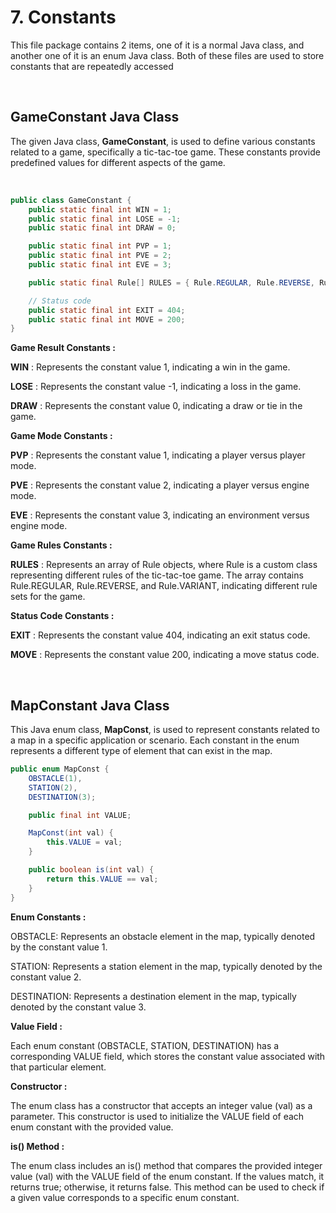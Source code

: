 # **7. Constants**

This file package contains 2 items, one of it is a normal Java class, and another one of it is an enum Java class. Both of these files are used to store constants that are repeatedly accessed

<br>

## **GameConstant Java Class**

The given Java class, **GameConstant**, is used to define various constants related to a game, specifically a tic-tac-toe game. These constants provide predefined values for different aspects of the game.

<br>

```java
public class GameConstant {
    public static final int WIN = 1;
    public static final int LOSE = -1;
    public static final int DRAW = 0;

    public static final int PVP = 1;
    public static final int PVE = 2;
    public static final int EVE = 3;

    public static final Rule[] RULES = { Rule.REGULAR, Rule.REVERSE, Rule.VARIANT};

    // Status code
    public static final int EXIT = 404;
    public static final int MOVE = 200;
}
```

**Game Result Constants :**

**WIN** : Represents the constant value 1, indicating a win in the game.

**LOSE** : Represents the constant value -1, indicating a loss in the game.

**DRAW** : Represents the constant value 0, indicating a draw or tie in the game.

**Game Mode Constants :**

**PVP** : Represents the constant value 1, indicating a player versus player mode.

**PVE** : Represents the constant value 2, indicating a player versus engine mode.

**EVE** : Represents the constant value 3, indicating an environment versus engine mode.

**Game Rules Constants :**

**RULES** : Represents an array of Rule objects, where Rule is a custom class representing different rules of the tic-tac-toe game. The array contains Rule.REGULAR, Rule.REVERSE, and Rule.VARIANT, indicating different rule sets for the game.

**Status Code Constants :**

**EXIT** : Represents the constant value 404, indicating an exit status code.

**MOVE** : Represents the constant value 200, indicating a move status code.

<br>

## **MapConstant Java Class**

This Java enum class, **MapConst**, is used to represent constants related to a map in a specific application or scenario. Each constant in the enum represents a different type of element that can exist in the map.

```java
public enum MapConst {
    OBSTACLE(1),
    STATION(2),
    DESTINATION(3);

    public final int VALUE;

    MapConst(int val) {
        this.VALUE = val;
    }

    public boolean is(int val) {
        return this.VALUE == val;
    }
}
```

**Enum Constants :**

OBSTACLE: Represents an obstacle element in the map, typically denoted by the constant value 1.

STATION: Represents a station element in the map, typically denoted by the constant value 2.

DESTINATION: Represents a destination element in the map, typically denoted by the constant value 3.

**Value Field :**

Each enum constant (OBSTACLE, STATION, DESTINATION) has a corresponding VALUE field, which stores the constant value associated with that particular element.

**Constructor :**

The enum class has a constructor that accepts an integer value (val) as a parameter. This constructor is used to initialize the VALUE field of each enum constant with the provided value.

**is() Method :**

The enum class includes an is() method that compares the provided integer value (val) with the VALUE field of the enum constant. If the values match, it returns true; otherwise, it returns false. This method can be used to check if a given value corresponds to a specific enum constant.

